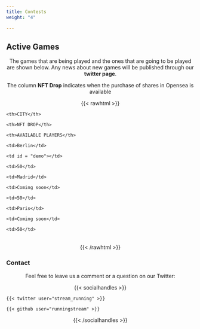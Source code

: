 ```yaml
---
title: Contests
weight: "4"

---
```

## Active Games

The games that are being played and the ones that are going to be played are shown below. Any news about new games will be published through our **twitter page**.

The column **NFT Drop** indicates when the purchase of shares in Opensea is available

{{< rawhtml >}}

<head>

<meta name="viewport" content="width=device-width, initial-scale=1">

<style>

p {

  text-align: center;

   margin-top: 0px;

  

}

.center {

  margin-left: auto;

  margin-right: auto;

}

td {

padding: 0 50px;

}

tr {

  font-size: 35 px;

  line-height: 50px;

  text-indent: 20px;

}

\#pruba1 {

	text-align: justify;

}

\# prueba2{

  font-size: 1.5em;

  border: 1px solid black;

  padding: 10px;

  width: 95%;

  margin: 10px auto;

  text-align: justify;

}

\#draft {

  text-align: justify;

  text-justify: inter-word;

}

</style>

</head>

<body>

<table class="center">

  <tr>

    <th>CITY</th>

    <th>NFT DROP</th>

    <th>AVAILABLE PLAYERS</th>

  </tr>

  <tr>

    <td>Berlin</td>

    <td id = "demo"></td>

    <td>50</td>

  </tr>

  <tr>

    <td>Madrid</td>

    <td>Coming soon</td>

    <td>50</td>

  </tr>

  <tr>

    <td>Paris</td>

    <td>Coming soon</td>

    <td>50</td>

  </tr>

</table>

<script>

// Set the date we're counting down to

var countDownDate = new Date("Jan 5, 2022 15:37:25").getTime();

// Update the count down every 1 second

var x = setInterval(function() {

  // Get today's date and time

  var now = new Date().getTime();

    

  // Find the distance between now and the count down date

  var distance = countDownDate - now;

    

  // Time calculations for days, hours, minutes and seconds

  var days = Math.floor(distance / (1000 * 60 * 60 * 24));

  var hours = Math.floor((distance % (1000 * 60 * 60 * 24)) / (1000 * 60 * 60));

  var minutes = Math.floor((distance % (1000 * 60 * 60)) / (1000 * 60));

  var seconds = Math.floor((distance % (1000 * 60)) / 1000);

    

  // Output the result in an element with id="demo"

  document.getElementById("demo").innerHTML = days + "d " + hours + "h "

  + minutes + "m " + seconds + "s ";

    

  // If the count down is over, write some text 

  if (distance < 0) {

    clearInterval(x);

    document.getElementById("demo").innerHTML = "EXPIRED";

  }

}, 1000);

</script>

</body>

{{< /rawhtml >}}

### Contact

Feel free to leave us a comment or a question on our Twitter:

{{< socialhandles >}}

    {{< twitter user="stream_running" >}}

    {{< github user="runningstream" >}}

{{< /socialhandles >}}